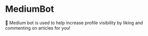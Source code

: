 # MediumBot
👾 Medium bot is used to help increase profile visibility by liking and commenting on articles for you!
